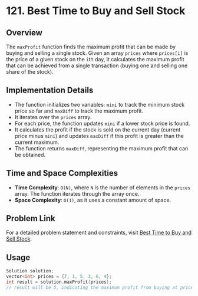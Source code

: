 # 121. Best Time to Buy and Sell Stock

## Overview
The `maxProfit` function finds the maximum profit that can be made by buying and selling a single stock. Given an array `prices` where `prices[i]` is the price of a given stock on the `i`th day, it calculates the maximum profit that can be achieved from a single transaction (buying one and selling one share of the stock).

## Implementation Details
- The function initializes two variables: `mini` to track the minimum stock price so far and `maxDiff` to track the maximum profit.
- It iterates over the `prices` array.
- For each price, the function updates `mini` if a lower stock price is found.
- It calculates the profit if the stock is sold on the current day (current price minus `mini`) and updates `maxDiff` if this profit is greater than the current maximum.
- The function returns `maxDiff`, representing the maximum profit that can be obtained.

## Time and Space Complexities
- **Time Complexity**: `O(N)`, where `N` is the number of elements in the `prices` array. The function iterates through the array once.
- **Space Complexity**: `O(1)`, as it uses a constant amount of space.

## Problem Link
For a detailed problem statement and constraints, visit [Best Time to Buy and Sell Stock](https://leetcode.com/problems/best-time-to-buy-and-sell-stock/?envType=study-plan-v2&envId=top-interview-150).

## Usage
```cpp
Solution solution;
vector<int> prices = {7, 1, 5, 3, 6, 4};
int result = solution.maxProfit(prices);
// result will be 5, indicating the maximum profit from buying at price 1 and selling at price 6.
